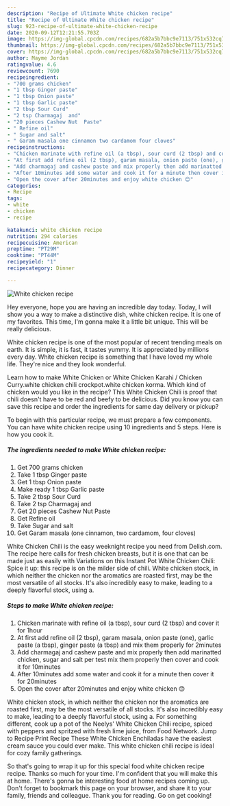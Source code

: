 ```yaml
---
description: "Recipe of Ultimate White chicken recipe"
title: "Recipe of Ultimate White chicken recipe"
slug: 923-recipe-of-ultimate-white-chicken-recipe
date: 2020-09-12T12:21:55.703Z
image: https://img-global.cpcdn.com/recipes/682a5b7bbc9e7113/751x532cq70/white-chicken-recipe-recipe-main-photo.jpg
thumbnail: https://img-global.cpcdn.com/recipes/682a5b7bbc9e7113/751x532cq70/white-chicken-recipe-recipe-main-photo.jpg
cover: https://img-global.cpcdn.com/recipes/682a5b7bbc9e7113/751x532cq70/white-chicken-recipe-recipe-main-photo.jpg
author: Mayme Jordan
ratingvalue: 4.6
reviewcount: 7690
recipeingredient:
- "700 grams chicken"
- "1 tbsp Ginger paste"
- "1 tbsp Onion paste"
- "1 tbsp Garlic paste"
- "2 tbsp Sour Curd"
- "2 tsp Charmagaj  and"
- "20 pieces Cashew Nut  Paste"
- " Refine oil"
- " Sugar and salt"
- " Garam masala one cinnamon two cardamom four cloves"
recipeinstructions:
- "Chicken marinate with refine oil (a tbsp), sour curd (2 tbsp) and cover it for 1hour"
- "At first add refine oil (2 tbsp), garam masala, onion paste (one), garlic paste (a tbsp), ginger paste (a tbsp) and mix them properly for 2minutes"
- "Add charmagaj and cashew paste and mix properly then add marinatted chicken, sugar and salt per test mix them properly then cover and cook it for 10minutes"
- "After 10minutes add some water and cook it for a minute then cover it for 20minutes"
- "Open the cover after 20minutes and enjoy white chicken 😊"
categories:
- Recipe
tags:
- white
- chicken
- recipe

katakunci: white chicken recipe 
nutrition: 294 calories
recipecuisine: American
preptime: "PT29M"
cooktime: "PT44M"
recipeyield: "1"
recipecategory: Dinner

---
```



![White chicken recipe](https://img-global.cpcdn.com/recipes/682a5b7bbc9e7113/751x532cq70/white-chicken-recipe-recipe-main-photo.jpg)

Hey everyone, hope you are having an incredible day today. Today, I will show you a way to make a distinctive dish, white chicken recipe. It is one of my favorites. This time, I'm gonna make it a little bit unique. This will be really delicious.

White chicken recipe is one of the most popular of recent trending meals on earth. It is simple, it is fast, it tastes yummy. It is appreciated by millions every day. White chicken recipe is something that I have loved my whole life. They're nice and they look wonderful.

Learn how to make White Chicken or White Chicken Karahi / Chicken Curry.white chicken chili crockpot.white chicken korma. Which kind of chicken would you like in the recipe? This White Chicken Chili is proof that chili doesn&#39;t have to be red and beefy to be delicious. Did you know you can save this recipe and order the ingredients for same day delivery or pickup?


To begin with this particular recipe, we must prepare a few components. You can have white chicken recipe using 10 ingredients and 5 steps. Here is how you cook it.

<!--inarticleads1-->

##### The ingredients needed to make White chicken recipe:

1. Get 700 grams chicken
1. Take 1 tbsp Ginger paste
1. Get 1 tbsp Onion paste
1. Make ready 1 tbsp Garlic paste
1. Take 2 tbsp Sour Curd
1. Take 2 tsp Charmagaj  and
1. Get 20 pieces Cashew Nut  Paste
1. Get  Refine oil
1. Take  Sugar and salt
1. Get  Garam masala (one cinnamon, two cardamom, four cloves)


White Chicken Chili is the easy weeknight recipe you need from Delish.com. The recipe here calls for fresh chicken breasts, but it is one that can be made just as easily with Variations on this Instant Pot White Chicken Chili: Spice it up: this recipe is on the milder side of chili. White chicken stock, in which neither the chicken nor the aromatics are roasted first, may be the most versatile of all stocks. It&#39;s also incredibly easy to make, leading to a deeply flavorful stock, using a. 

<!--inarticleads2-->

##### Steps to make White chicken recipe:

1. Chicken marinate with refine oil (a tbsp), sour curd (2 tbsp) and cover it for 1hour
1. At first add refine oil (2 tbsp), garam masala, onion paste (one), garlic paste (a tbsp), ginger paste (a tbsp) and mix them properly for 2minutes
1. Add charmagaj and cashew paste and mix properly then add marinatted chicken, sugar and salt per test mix them properly then cover and cook it for 10minutes
1. After 10minutes add some water and cook it for a minute then cover it for 20minutes
1. Open the cover after 20minutes and enjoy white chicken 😊


White chicken stock, in which neither the chicken nor the aromatics are roasted first, may be the most versatile of all stocks. It&#39;s also incredibly easy to make, leading to a deeply flavorful stock, using a. For something different, cook up a pot of the Neelys&#39; White Chicken Chili recipe, spiced with peppers and spritzed with fresh lime juice, from Food Network. Jump to Recipe Print Recipe These White Chicken Enchiladas have the easiest cream sauce you could ever make. This white chicken chili recipe is ideal for cozy family gatherings. 

So that's going to wrap it up for this special food white chicken recipe recipe. Thanks so much for your time. I'm confident that you will make this at home. There's gonna be interesting food at home recipes coming up. Don't forget to bookmark this page on your browser, and share it to your family, friends and colleague. Thank you for reading. Go on get cooking!
